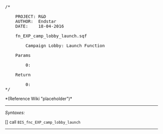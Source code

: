 <pre>/*

	PROJECT: R&D
	AUTHOR:  Endstar
	DATE:    18-04-2016

	fn_EXP_camp_lobby_launch.sqf

		Campaign Lobby: Launch Function

	Params

		0:

	Return

		0:
*/</pre>*(Reference Wiki "placeholder")*<!-- Remove this after fill-in -->


---
*Syntaxes:*

[] call `BIS_fnc_EXP_camp_lobby_launch`

---
